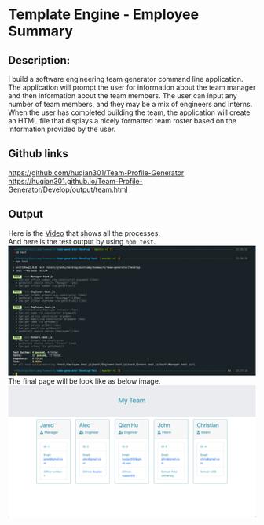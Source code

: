 # Template Engine - Employee Summary


## Description: 
I build a software engineering team generator command line application. The application will prompt the user for information about the team manager and then information about the team members. The user can input any number of team members, and they may be a mix of engineers and interns. When the user has completed building the team, the application will create an HTML file that displays a nicely formatted team roster based on the information provided by the user. 

## Github links
https://github.com/huqian301/Team-Profile-Generator<br>
https://huqian301.github.io/Team-Profile-Generator/Develop/output/team.html

## Output 
Here is the [Video](https://drive.google.com/drive/folders/1nF0Fjx1hyNpdeGy_t23cy0_BggAMuxqL?usp=sharing) that shows all the processes.<br>
And here is the test output by using ```npm test```.
![output](./Assets/test-output.png)<br>
The final page will be look like as below image.
![html output](Assets/html-page-output.png)






